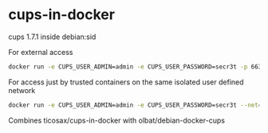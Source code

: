 cups-in-docker
==============

cups 1.7.1 inside debian:sid

For external access

```bash
docker run -e CUPS_USER_ADMIN=admin -e CUPS_USER_PASSWORD=secr3t -p 6631:631/tcp roofnz/cups-in-docker
```

For access just by trusted containers on the same isolated user defined network

```bash
docker run -e CUPS_USER_ADMIN=admin -e CUPS_USER_PASSWORD=secr3t --net=isolated_nw  roofnz/cups-in-docker
```

Combines ticosax/cups-in-docker with olbat/debian-docker-cups

